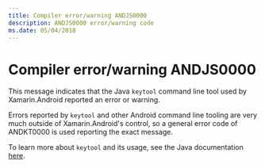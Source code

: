 ```yaml
---
title: Compiler error/warning ANDJS0000
description: ANDJS0000 error/warning code
ms.date: 05/04/2018
---
```

# Compiler error/warning ANDJS0000

This message indicates that the Java `keytool` command line tool used by
Xamarin.Android reported an error or warning.

Errors reported by `keytool` and other Android command line tooling are very
much outside of Xamarin.Android's control, so a general error code of
ANDKT0000 is used reporting the exact message.

To learn more about `keytool` and its usage, see the Java documentation
[here][keytool].

[keytool]: https://docs.oracle.com/javase/8/docs/technotes/tools/windows/keytool.html
